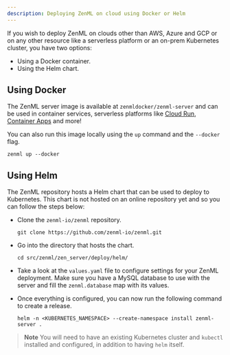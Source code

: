```yaml
---
description: Deploying ZenML on cloud using Docker or Helm
---
```


If you wish to deploy ZenML on clouds other than AWS, Azure and GCP or on any other resource like a serverless platform or an on-prem Kubernetes cluster, you have two options:

- Using a Docker container.
- Using the Helm chart.

## Using Docker

The ZenML server image is available at `zenmldocker/zenml-server` and can be used in container services, serverless platforms like [Cloud Run](https://cloud.google.com/run), [Container Apps](https://learn.microsoft.com/en-us/azure/container-apps/overview) and more!

You can also run this image locally using the `up` command and the `--docker` flag.

```
zenml up --docker
```

## Using Helm

The ZenML repository hosts a Helm chart that can be used to deploy to Kubernetes. This chart is not hosted on an online repository yet and so you can follow the steps below:

- Clone the `zenml-io/zenml` repository.

    ```
    git clone https://github.com/zenml-io/zenml.git
    ```
- Go into the directory that hosts the chart.

    ```
    cd src/zenml/zen_server/deploy/helm/
    ```

- Take a look at the `values.yaml` file to configure settings for your ZenML deployment. Make sure you have a MySQL database to use with the server and fill the `zenml.database` map with its values.

- Once everything is configured, you can now run the following command to create a release.
    ```
    helm -n <KUBERNETES_NAMESPACE> --create-namespace install zenml-server . 
    ```

> **Note**
> You will need to have an existing Kubernetes cluster and `kubectl` installed and configured, in addition to having `helm` itself.